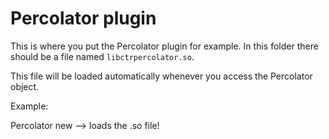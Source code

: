 # Percolator plugin

This is where you put the Percolator plugin for example.
In this folder there should be a file named `libctrpercolator.so`.

This file will be loaded automatically whenever you access the Percolator object.

Example:

Percolator new --> loads the .so file!
